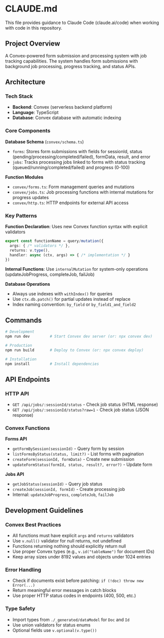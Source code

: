 # CLAUDE.md

This file provides guidance to Claude Code (claude.ai/code) when working with code in this repository.

## Project Overview

A Convex-powered form submission and processing system with job tracking capabilities. The system handles form submissions with background job processing, progress tracking, and status APIs.

## Architecture

### Tech Stack
- **Backend**: Convex (serverless backend platform)
- **Language**: TypeScript
- **Database**: Convex database with automatic indexing

### Core Components

**Database Schema** (`convex/schema.ts`)
- `forms`: Stores form submissions with fields for sessionId, status (pending/processing/completed/failed), formData, result, and error
- `jobs`: Tracks processing jobs linked to forms with status tracking (queued/running/completed/failed) and progress (0-100)

**Function Modules**
- `convex/forms.ts`: Form management queries and mutations
- `convex/jobs.ts`: Job processing functions with internal mutations for progress updates
- `convex/http.ts`: HTTP endpoints for external API access

### Key Patterns

**Function Declaration**: Uses new Convex function syntax with explicit validators
```typescript
export const functionName = query/mutation({
  args: { /* validators */ },
  returns: v.type(),
  handler: async (ctx, args) => { /* implementation */ }
})
```

**Internal Functions**: Use `internalMutation` for system-only operations (updateJobProgress, completeJob, failJob)

**Database Operations**
- Always use indexes with `withIndex()` for queries
- Use `ctx.db.patch()` for partial updates instead of replace
- Index naming convention: `by_field` or `by_field1_and_field2`

## Commands

```bash
# Development
npm run dev         # Start Convex dev server (or: npx convex dev)

# Production
npm run build       # Deploy to Convex (or: npx convex deploy)

# Installation
npm install         # Install dependencies
```

## API Endpoints

### HTTP API
- `GET /api/jobs/:sessionId/status` - Check job status (HTML response)
- `GET /api/jobs/:sessionId/status?raw=1` - Check job status (JSON response)

### Convex Functions

**Forms API**
- `getFormBySession(sessionId)` - Query form by session
- `listFormsByStatus(status, limit?)` - List forms with pagination
- `createForm(sessionId, formData)` - Create new submission
- `updateFormStatus(formId, status, result?, error?)` - Update form

**Jobs API**
- `getJobStatus(sessionId)` - Query job status
- `createJob(sessionId, formId)` - Create processing job
- Internal: `updateJobProgress`, `completeJob`, `failJob`

## Development Guidelines

### Convex Best Practices
- All functions must have explicit `args` and `returns` validators
- Use `v.null()` validator for null returns, not undefined
- Functions returning nothing should explicitly return null
- Use proper Convex types (e.g., `v.id("tableName")` for document IDs)
- Keep array sizes under 8192 values and objects under 1024 entries

### Error Handling
- Check if documents exist before patching: `if (!doc) throw new Error(...)`
- Return meaningful error messages in catch blocks
- Use proper HTTP status codes in endpoints (400, 500, etc.)

### Type Safety
- Import types from `./_generated/dataModel` for `Doc` and `Id`
- Use union validators for status enums
- Optional fields use `v.optional(v.type())`